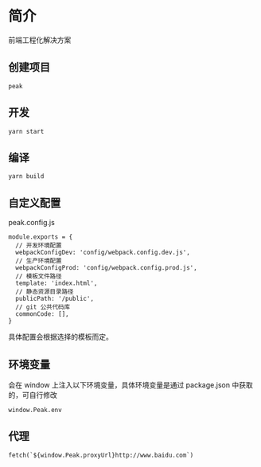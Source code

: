# 简介

前端工程化解决方案

## 创建项目

```
peak
```

## 开发

```
yarn start
```

## 编译

```
yarn build
```

## 自定义配置

peak.config.js
```
module.exports = {
  // 开发环境配置
  webpackConfigDev: 'config/webpack.config.dev.js',
  // 生产环境配置
  webpackConfigProd: 'config/webpack.config.prod.js',
  // 模板文件路径
  template: 'index.html',
  // 静态资源目录路径
  publicPath: '/public',
  // git 公共代码库
  commonCode: [],
}
```

具体配置会根据选择的模板而定。

## 环境变量

会在 window 上注入以下环境变量，具体环境变量是通过 package.json 中获取的，可自行修改

```
window.Peak.env
```

## 代理

```
fetch(`${window.Peak.proxyUrl}http://www.baidu.com`)
```